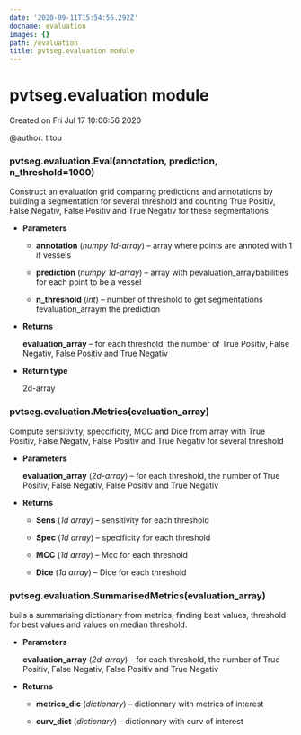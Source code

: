 ```yaml
---
date: '2020-09-11T15:54:56.292Z'
docname: evaluation
images: {}
path: /evaluation
title: pvtseg.evaluation module
---
```


# pvtseg.evaluation module

Created on Fri Jul 17 10:06:56 2020

@author: titou


### pvtseg.evaluation.Eval(annotation, prediction, n_threshold=1000)
Construct an evaluation grid comparing predictions and annotations by
building a segmentation for several threshold and counting True Positiv,
False Negativ, False Positiv and True Negativ for these segmentations


* **Parameters**

    
    * **annotation** (*numpy 1d-array*) – array where points are annoted with 1 if vessels


    * **prediction** (*numpy 1d-array*) – array with pevaluation_arraybabilities for each point to be a vessel


    * **n_threshold** (*int*) – number of threshold to get segmentations fevaluation_arraym the
    prediction



* **Returns**

    **evaluation_array** – for each threshold, the number of True Positiv, False Negativ, False
    Positiv and True Negativ



* **Return type**

    2d-array



### pvtseg.evaluation.Metrics(evaluation_array)
Compute sensitivity, speccificity, MCC and Dice from array with
True Positiv, False Negativ, False Positiv and True Negativ for several
threshold


* **Parameters**

    **evaluation_array** (*2d-array*) – for each threshold, the number of True Positiv, False Negativ, False
    Positiv and True Negativ



* **Returns**

    
    * **Sens** (*1d array*) – sensitivity for each threshold


    * **Spec** (*1d array*) – specificity for each threshold


    * **MCC** (*1d array*) – Mcc for each threshold


    * **Dice** (*1d array*) – Dice for each threshold




### pvtseg.evaluation.SummarisedMetrics(evaluation_array)
buils a summarising dictionary from metrics, finding best values,
threshold for best values and values on median threshold.


* **Parameters**

    **evaluation_array** (*2d-array*) – for each threshold, the number of True Positiv, False Negativ, False
    Positiv and True Negativ



* **Returns**

    
    * **metrics_dic** (*dictionary*) – dictionnary with metrics of interest


    * **curv_dict** (*dictionary*) – dictionnary with curv of interest
